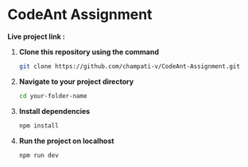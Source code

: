 # CodeAnt Assignment

**Live project link :**  

1. **Clone this repository using the command**
   ```bash
   git clone https://github.com/champati-v/CodeAnt-Assignment.git

2. **Navigate to your project directory**
   ```bash
   cd your-folder-name

3. **Install dependencies**
    ```bash
    npm install

4. **Run the project on localhost**
   ```bash
   npm run dev
